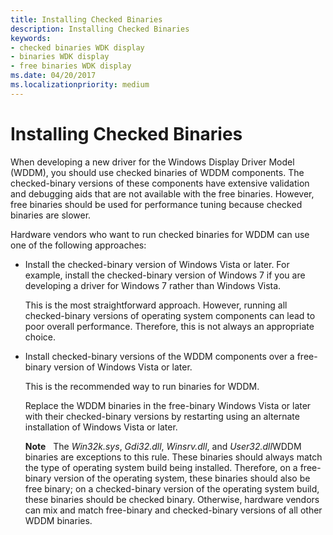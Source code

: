 ```yaml
---
title: Installing Checked Binaries
description: Installing Checked Binaries
keywords:
- checked binaries WDK display
- binaries WDK display
- free binaries WDK display
ms.date: 04/20/2017
ms.localizationpriority: medium
---
```


# Installing Checked Binaries


When developing a new driver for the Windows Display Driver Model (WDDM), you should use checked binaries of WDDM components. The checked-binary versions of these components have extensive validation and debugging aids that are not available with the free binaries. However, free binaries should be used for performance tuning because checked binaries are slower.

Hardware vendors who want to run checked binaries for WDDM can use one of the following approaches:

-   Install the checked-binary version of Windows Vista or later. For example, install the checked-binary version of Windows 7 if you are developing a driver for Windows 7 rather than Windows Vista.

    This is the most straightforward approach. However, running all checked-binary versions of operating system components can lead to poor overall performance. Therefore, this is not always an appropriate choice.

-   Install checked-binary versions of the WDDM components over a free-binary version of Windows Vista or later.

    This is the recommended way to run binaries for WDDM.

    Replace the WDDM binaries in the free-binary Windows Vista or later with their checked-binary versions by restarting using an alternate installation of Windows Vista or later.

    **Note**   The *Win32k.sys*, *Gdi32.dll*, *Winsrv.dll*, and *User32.dll*WDDM binaries are exceptions to this rule. These binaries should always match the type of operating system build being installed. Therefore, on a free-binary version of the operating system, these binaries should also be free binary; on a checked-binary version of the operating system build, these binaries should be checked binary. Otherwise, hardware vendors can mix and match free-binary and checked-binary versions of all other WDDM binaries.

     

 

 





